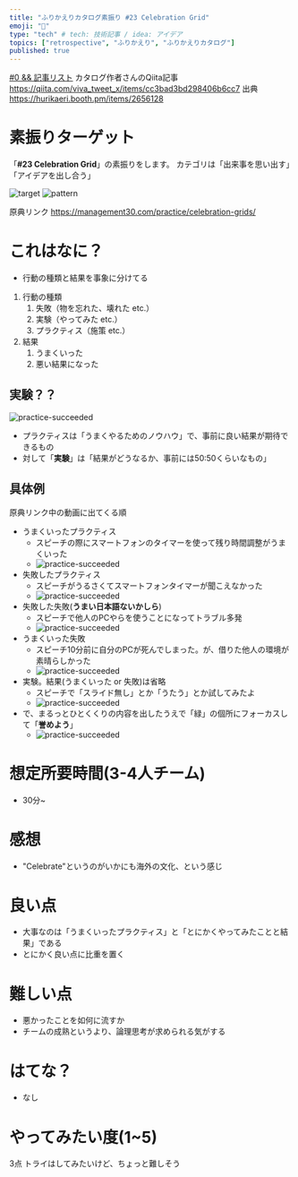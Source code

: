 ```yaml
---
title: "ふりかえりカタログ素振り #23 Celebration Grid"
emoji: "🍣"
type: "tech" # tech: 技術記事 / idea: アイデア
topics: ["retrospective", "ふりかえり", "ふりかえりカタログ"]
published: true
---
```


[#0 && 記事リスト](/datsuns/articles/retrospective-su-bu-ri-0.md)
カタログ作者さんのQiita記事
https://qiita.com/viva_tweet_x/items/cc3bad3bd298406b6cc7
出典
https://hurikaeri.booth.pm/items/2656128

# 素振りターゲット

「**\#23 Celebration Grid**」の素振りをします。
カテゴリは「出来事を思い出す」「アイデアを出し合う」

![target](/images/retrospective-su-bu-ri/23-target.png)
![pattern](/images/retrospective-su-bu-ri/23-pattern.png)

原典リンク
https://management30.com/practice/celebration-grids/

# これはなに？

* 行動の種類と結果を事象に分けてる
1. 行動の種類
   1. 失敗（物を忘れた、壊れた etc.）
   1. 実験（やってみた etc.）
   1. プラクティス（施策 etc.）
1. 結果
   1. うまくいった
   1. 悪い結果になった

## 実験？？

![practice-succeeded](/images/retrospective-su-bu-ri/p23/2-5.png)

* プラクティスは「うまくやるためのノウハウ」で、事前に良い結果が期待できるもの
* 対して「**実験**」は「結果がどうなるか、事前には50:50くらいなもの」

## 具体例

原典リンク中の動画に出てくる順

* うまくいったプラクティス
   * スピーチの際にスマートフォンのタイマーを使って残り時間調整がうまくいった
   * ![practice-succeeded](/images/retrospective-su-bu-ri/p23/3.png)
* 失敗したプラクティス
   * スピーチがうるさくてスマートフォンタイマーが聞こえなかった
   * ![practice-succeeded](/images/retrospective-su-bu-ri/p23/6.png)
* 失敗した失敗(**うまい日本語ないかしら**)
   * スピーチで他人のPCやらを使うことになってトラブル多発
   * ![practice-succeeded](/images/retrospective-su-bu-ri/p23/4.png)
* うまくいった失敗
   * スピーチ10分前に自分のPCが死んでしまった。が、借りた他人の環境が素晴らしかった
   * ![practice-succeeded](/images/retrospective-su-bu-ri/p23/1.png)
* 実験。結果(うまくいった or 失敗)は省略
   * スピーチで「スライド無し」とか「うたう」とか試してみたよ
   * ![practice-succeeded](/images/retrospective-su-bu-ri/p23/2.png)
* で、まるっとひとくくりの内容を出したうえで「緑」の個所にフォーカスして「**誉めよう**」
   * ![practice-succeeded](/images/retrospective-su-bu-ri/p23/celebration-grid-completed.jpg)


# 想定所要時間(3-4人チーム)

* 30分~

# 感想

* "Celebrate"というのがいかにも海外の文化、という感じ

# 良い点

* 大事なのは「うまくいったプラクティス」と「とにかくやってみたことと結果」である
* とにかく良い点に比重を置く

# 難しい点

* 悪かったことを如何に流すか
* チームの成熟というより、論理思考が求められる気がする

# はてな？

* なし

# やってみたい度(1~5)

3点
トライはしてみたいけど、ちょっと難しそう
